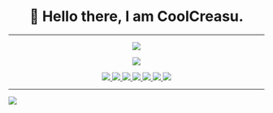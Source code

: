 <h1 align='center'>
👋 Hello there, I am CoolCreasu.
</h1>

---

<p align='center'>
	<a href="https://github.com/anuraghazra/github-readme-stats">
		<img src="https://github-readme-stats.vercel.app/api?username=CoolCreasu&show_icons=true&theme=dark" />
	</a>
</p>
<p align='center'>
	<a href="https://github.com/anuraghazra/github-readme-stats">
		<img src="https://github-readme-stats.vercel.app/api/top-langs/?username=CoolCreasu&layout=compact&theme=dark" />
	</a>
</p>

<p align='center'>
	<a href="https://unity.com/">
		<img src="https://img.shields.io/badge/Unity-100000?style=for-the-badge&logo=unity&logoColor=white" />
	</a><!---&nbsp;&nbsp;--->
	<a href="https://www.blender.org/">
		<img src="https://img.shields.io/badge/blender-%23F5792A.svg?style=for-the-badge&logo=blender&logoColor=white" />        
	</a><!---&nbsp;&nbsp;--->
	<a href="https://docs.microsoft.com/en-us/dotnet/csharp/">
		<img src="https://img.shields.io/badge/C%23-239120?style=for-the-badge&logo=c-sharp&logoColor=white" />        
	</a><!---&nbsp;&nbsp;--->
	<a href="https://www.python.org/">
		<img src="https://img.shields.io/badge/Python-FFD43B?style=for-the-badge&logo=python&logoColor=blue" />        
	</a><!---&nbsp;&nbsp;--->
	<a href="https://visualstudio.microsoft.com/">
		<img src="https://img.shields.io/badge/Visual_Studio-5C2D91?style=for-the-badge&logo=visual%20studio&logoColor=white" />        
	</a><!---&nbsp;&nbsp;--->
	<a href="https://code.visualstudio.com/">
		<img src="https://img.shields.io/badge/Visual_Studio_Code-0078D4?style=for-the-badge&logo=visual%20studio%20code&logoColor=white" />        
	</a><!---&nbsp;&nbsp;--->
	<a href="https://www.arduino.cc/">
		<img src="https://img.shields.io/badge/Arduino_IDE-00979D?style=for-the-badge&logo=arduino&logoColor=white" />        
	</a><!---&nbsp;&nbsp;--->
</p>

---

![](https://komarev.com/ghpvc/?username=Creasu)

<!---
CoolCreasu/CoolCreasu is a ✨ special ✨ repository because its `README.md` (this file) appears on your GitHub profile.
You can click the Preview link to take a look at your changes.
--->
